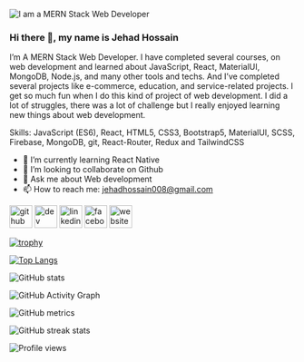 ![I am a MERN Stack Web Developer](https://i.ibb.co/BTrQ4ZS/Banner.png)
### Hi there 👋, my name is Jehad Hossain


I’m A MERN Stack Web Developer. I have completed several courses, on web development and learned about JavaScript, React, MaterialUI, MongoDB, Node.js, and many other tools and techs. And I’ve completed several projects like e-commerce, education, and service-related projects. I get so much fun when I do this kind of project of web development. I did a lot of struggles, there was a lot of challenge but I really enjoyed learning new things about web development.

Skills: JavaScript (ES6), React, HTML5, CSS3, Bootstrap5, MaterialUI, SCSS,  Firebase, MongoDB, git, React-Router, Redux and TailwindCSS

- 🌱 I’m currently learning React Native 
- 👯 I’m looking to collaborate on Github 
- 💬 Ask me about Web development 
- 📫 How to reach me: jehadhossain008@gmail.com 


[<img src='https://cdn.jsdelivr.net/npm/simple-icons@3.0.1/icons/github.svg' alt='github' height='40'>](https://github.com/Zihad550)  [<img src='https://cdn.jsdelivr.net/npm/simple-icons@3.0.1/icons/dev-dot-to.svg' alt='dev' height='40'>](https://dev.to/https://dev.to/zihad550)  [<img src='https://cdn.jsdelivr.net/npm/simple-icons@3.0.1/icons/linkedin.svg' alt='linkedin' height='40'>](https://www.linkedin.com/in/https://www.linkedin.com/in/zihad-hussain-439910216//)  [<img src='https://cdn.jsdelivr.net/npm/simple-icons@3.0.1/icons/facebook.svg' alt='facebook' height='40'>](https://www.facebook.com/https://www.facebook.com/zihad31hussain/)  [<img src='https://cdn.jsdelivr.net/npm/simple-icons@3.0.1/icons/icloud.svg' alt='website' height='40'>](https://jehad-hossain.netlify.app/)  

[![trophy](https://github-profile-trophy.vercel.app/?username=Zihad550)](https://github.com/ryo-ma/github-profile-trophy)

[![Top Langs](https://github-readme-stats.vercel.app/api/top-langs/?username=Zihad550)](https://github.com/anuraghazra/github-readme-stats)

![GitHub stats](https://github-readme-stats.vercel.app/api?username=Zihad550&show_icons=true)  

![GitHub Activity Graph](https://activity-graph.herokuapp.com/graph?username=Zihad550)  

![GitHub metrics](https://metrics.lecoq.io/Zihad550)  

![GitHub streak stats](https://github-readme-streak-stats.herokuapp.com/?user=Zihad550)  

![Profile views](https://gpvc.arturio.dev/Zihad550)  
